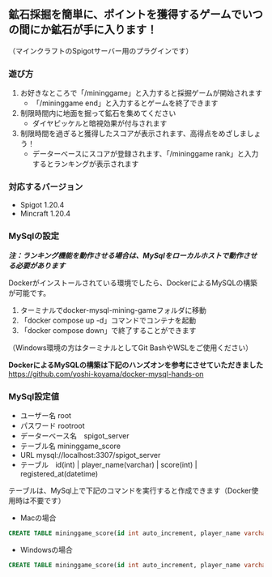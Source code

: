 ## 鉱石採掘を簡単に、ポイントを獲得するゲームでいつの間にか鉱石が手に入ります！
（マインクラフトのSpigotサーバー用のプラグインです）

### 遊び方
1. お好きなところで「/mininggame」と入力すると採掘ゲームが開始されます
   - 「/mininggame end」と入力するとゲームを終了できます
1. 制限時間内に地面を掘って鉱石を集めてください
   - ダイヤピッケルと暗視効果が付与されます
1. 制限時間を過ぎると獲得したスコアが表示されます、高得点をめざしましょう！
   - データーベースにスコアが登録されます、「/mininggame rank」と入力するとランキングが表示されます

### 対応するバージョン
- Spigot 1.20.4
- Mincraft 1.20.4

### MySqlの設定
___注：ランキング機能を動作させる場合は、MySqlをローカルホストで動作させる必要があります___

Dockerがインストールされている環境でしたら、DockerによるMySQLの構築が可能です。
1. ターミナルでdocker-mysql-mining-gameフォルダに移動
2. 「docker compose up -d」コマンドでコンテナを起動
3. 「docker compose down」で終了することができます

（Windows環境の方はターミナルとしてGit BashやWSLをご使用ください）

__DockerによるMySQLの構築は下記のハンズオンを参考にさせていただきました__  
https://github.com/yoshi-koyama/docker-mysql-hands-on

### MySql設定値
- ユーザー名 root
- パスワード rootroot
- データーベース名　spigot_server
- テーブル名 mininggame_score
- URL mysql://localhost:3307/spigot_server
- テーブル　id(int) | player_name(varchar) | score(int) | registered_at(datetime)

テーブルは、MySql上で下記のコマンドを実行すると作成できます（Docker使用時は不要です）
- Macの場合  
```sql
CREATE TABLE mininggame_score(id int auto_increment, player_name varchar(100), score int, registered_at datetime, primary key(id));
```

- Windowsの場合  
```sql
CREATE TABLE mininggame_score(id int auto_increment, player_name varchar(100), score int, registered_at datetime, primary key(id)) DEFAULT CHARSET=utf8;
```

